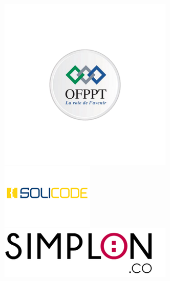 <img src="/asset/img/Logo/ofppt.png" alt="alt text" />
<img src="/asset/img/Logo/solicode.png" alt="alt text" />
<img src="/asset/img/Logo/simplone.png" alt="alt text" />
